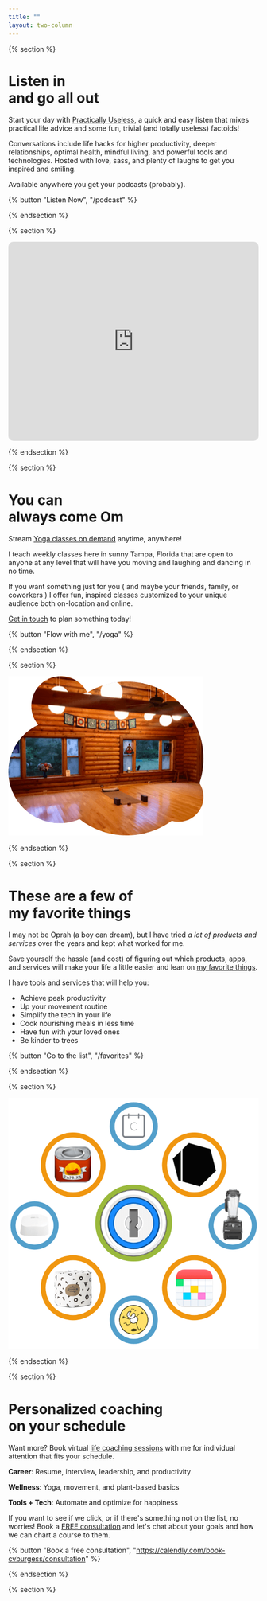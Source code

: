 ```yaml
---
title: ""
layout: two-column
---
```


{% section %}

# Listen in <br> and go all out

Start your day with [Practically Useless](/podcast), a quick and easy listen that mixes practical life advice and some fun, trivial (and totally useless) factoids!

Conversations include life hacks for higher productivity, deeper relationships, optimal health, mindful living, and powerful tools and technologies. Hosted with love, sass, and plenty of laughs to get you inspired and smiling.

Available anywhere you get your podcasts (probably).

{% button "Listen Now", "/podcast" %}

{% endsection %}

{% section %}

<div style="width: 100%; height: 400px; border-radius: 10px; overflow: hidden;"><iframe style="width: 100%; height: 100%;" frameborder="no" scrolling="no" seamless src="https://player.captivate.fm/show/f368b04e-dde4-47b9-84fc-116c56251601/" title="Podcast player"></iframe></div>

{% endsection %}

{% section %}

# You can <br> always come Om

Stream [Yoga classes on demand](/yoga) anytime, anywhere!

I teach weekly classes here in sunny Tampa, Florida that are open to anyone at any level that will have you moving and laughing and dancing in no time.

If you want something just for you ( and maybe your friends, family, or coworkers ) I offer fun, inspired classes customized to your unique audience both on-location and online.

[Get in touch](mailto:yoga@cvburgess.com) to plan something today!

{% button "Flow with me", "/yoga" %}

{% endsection %}

{% section %}

[![The Lotus Pond](/img/yoga/lotus-pond.png)](/yoga)

{% endsection %}

{% section %}

# These are a few of <br> my favorite things

I may not be Oprah (a boy can dream), but I have tried _a lot of products and services_ over the years and kept what worked for me.

Save yourself the hassle (and cost) of figuring out which products, apps, and services will make your life a little easier and lean on [my favorite things](/favorites).

I have tools and services that will help you:

- Achieve peak productivity
- Up your movement routine
- Simplify the tech in your life
- Cook nourishing meals in less time
- Have fun with your loved ones
- Be kinder to trees

{% button "Go to the list", "/favorites" %}

{% endsection %}

{% section %}

[![Favorite Things](/img/favorites/0-all.png)](/favorites)

{% endsection %}

{% section %}

# Personalized coaching <br> on your schedule

Want more? Book virtual [life coaching sessions](/coaching) with me for individual attention that fits your schedule.

**Career**: Resume, interview, leadership, and productivity

**Wellness**: Yoga, movement, and plant-based basics

**Tools + Tech**: Automate and optimize for happiness

If you want to see if we click, or if there's something not on the list, no worries! Book a [FREE consultation](https://calendly.com/book-cvburgess/consultation) and let's chat about your goals and how we can chart a course to them.

{% button "Book a free consultation", "https://calendly.com/book-cvburgess/consultation" %}

{% endsection %}

{% section %}

<div class="calendly-inline-widget" data-url="https://calendly.com/book-cvburgess?hide_landing_page_details=1&background_color=faf9f5&text_color=3c3b39&primary_color=f0960f" style="min-width:320px;height:800px;"></div>
<script async type="text/javascript" src="https://assets.calendly.com/assets/external/widget.js"></script>

{% endsection %}
